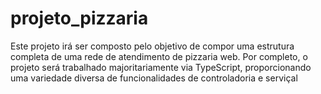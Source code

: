 # projeto_pizzaria

Este projeto irá ser composto pelo objetivo de compor uma estrutura completa de uma rede de atendimento de pizzaria web. Por completo, o projeto será trabalhado majoritariamente via TypeScript, proporcionando uma variedade diversa de funcionalidades de controladoria e serviçal


